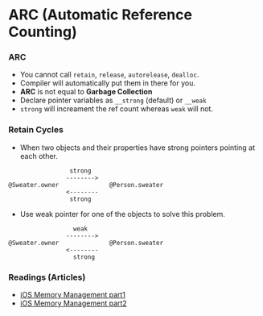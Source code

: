 #  ARC (Automatic Reference Counting)
### ARC
- You cannot call `retain`, `release`, `autorelease`, `dealloc`.
- Compiler will automatically put them in there for you.
- **ARC** is not equal to **Garbage Collection**
- Declare pointer variables as `__strong` (default) or `__weak`
- `strong` will increament the ref count whereas `weak` will not.

### Retain Cycles
- When two objects and their properties have strong pointers pointing at each other.
```
                 strong
                -------->
@Sweater.owner	            @Person.sweater	
                <--------
                 strong
```
- Use weak pointer for one of the objects to solve this problem.
```
                  weak
                -------->
@Sweater.owner	            @Person.sweater	
                <--------
                  strong
```

### Readings (Articles)
- [iOS Memory Management part1](https://medium.com/@ITZDERR/ios-memory-management-history-high-level-part-1-118f57b613d6)
- [iOS Memory Management part2](https://medium.com/@ITZDERR/ios-memory-management-arc-in-objective-c-and-swift-part2-f8d269c5e9c) 

